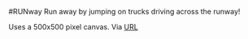 #RUNway
Run away by jumping on trucks driving across the runway!

Uses a 500x500 pixel canvas. Via [URL](https://www.khanacademy.org/computer-programming/runway/5355173884854272?width=500&height=700)
